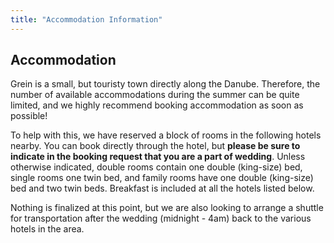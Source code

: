 ```yaml
---
title: "Accommodation Information"
---
```


## Accommodation

Grein is a small, but touristy town directly along the Danube. Therefore, the number of available accommodations during the summer can be quite limited, and we highly recommend booking accommodation as soon as possible!

To help with this, we have reserved a block of rooms in the following hotels nearby. You can book directly through the hotel, but **please be sure to indicate in the booking request that you are a part of wedding**. Unless otherwise indicated, double rooms contain one double (king-size) bed, single rooms one twin bed, and family rooms have one double (king-size) bed and two twin beds. Breakfast is included at all the hotels listed below.

Nothing is finalized at this point, but we are also looking to arrange a shuttle for transportation after the wedding (midnight - 4am) back to the various hotels in the area.
